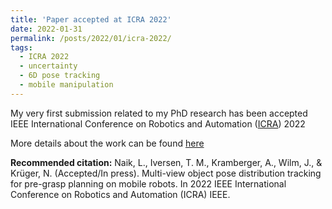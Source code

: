 ```yaml
---
title: 'Paper accepted at ICRA 2022'
date: 2022-01-31
permalink: /posts/2022/01/icra-2022/
tags:
  - ICRA 2022
  - uncertainty
  - 6D pose tracking
  - mobile manipulation
---
```


My very first submission related to my PhD research has been accepted IEEE International Conference on Robotics and Automation ([ICRA](https://icra2022.org/)) 2022

More details about the work can be found [here](/research/2021-09-15-multi-view-object-pose-tracking/) 

<b>Recommended citation:</b>
Naik, L., Iversen, T. M., Kramberger, A., Wilm, J., & Krüger, N. (Accepted/In press). Multi-view object pose distribution tracking for pre-grasp planning on mobile robots. In 2022 IEEE International Conference on Robotics and Automation (ICRA) IEEE.
